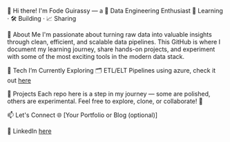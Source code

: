 👋 Hi there! I'm Fode Guirassy — a 🌟 Data Engineering Enthusiast
🧠 Learning · 🛠️ Building · 📈 Sharing

🚀 About Me
I'm passionate about turning raw data into valuable insights through clean, efficient, and scalable data pipelines.
This GitHub is where I document my learning journey, share hands-on projects, and experiment with some of the most exciting tools in the modern data stack.

🔧 Tech I’m Currently Exploring
🗂️ ETL/ELT Pipelines using azure, check it out [here](https://github.com/GuirassyFode/azure-dp-203-data-engineer-azure)

🧪 Projects
Each repo here is a step in my journey — some are polished, others are experimental.
Feel free to explore, clone, or collaborate! 🤝

📫 Let's Connect
🌐 [Your Portfolio or Blog (optional)]

💼 LinkedIn [here](https://www.linkedin.com/in/fode-guirassy-83b089229/)

<!--
**GuirassyFode/GuirassyFode** is a ✨ _special_ ✨ repository because its `README.md` (this file) appears on your GitHub profile.

Here are some ideas to get you started:

- 🔭 I’m currently working on ...
- 🌱 I’m currently learning ...
- 👯 I’m looking to collaborate on ...
- 🤔 I’m looking for help with ...
- 💬 Ask me about ...
- 📫 How to reach me: ...
- 😄 Pronouns: ...
- ⚡ Fun fact: ...
-->
